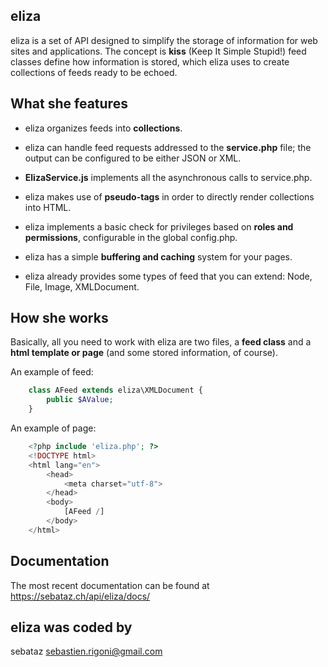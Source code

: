 
eliza
-----
                     
eliza is a set of API designed to simplify the storage of information for web
sites and applications. The concept is __kiss__ (Keep It Simple Stupid!) feed 
classes define how information is stored, which eliza uses to create 
collections of feeds ready to be echoed.


What she features
-----------------

* eliza organizes feeds into __collections__.

* eliza can handle feed requests addressed to the __service.php__ file; 
  the output can be configured to be either JSON or XML. 
  
* __ElizaService.js__ implements all the asynchronous calls to service.php. 

* eliza makes use of __pseudo-tags__ in order to directly render collections 
  into HTML. 
  
* eliza implements a basic check for privileges based on __roles and 
  permissions__, configurable in the global config.php.
  
* eliza has a simple __buffering and caching__ system for your pages.

* eliza already provides some types of feed that you can extend: Node, File, 
  Image, XMLDocument.


How she works
-------------

Basically, all you need to work with eliza are two files, a __feed class__ and 
a __html template or page__ (and some stored information, of course).

An example of feed:
```php
    class AFeed extends eliza\XMLDocument {
        public $AValue;
    }
```

An example of page:
```php
    <?php include 'eliza.php'; ?>
    <!DOCTYPE html>
    <html lang="en">
        <head>
            <meta charset="utf-8">
        </head>
        <body>
            [AFeed /]
        </body>
    </html>
```


Documentation
-------------

The most recent documentation can be found at https://sebataz.ch/api/eliza/docs/


eliza was coded by
------------------

sebataz <sebastien.rigoni@gmail.com>